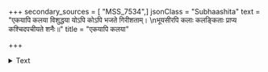 +++
secondary_sources = [ "MSS_7534",]
jsonClass = "Subhaashita"
text = "एकयापि कलया विशुद्धया योऽपि कोऽपि भजते गिरीशताम्।  \nभूयसीरपि कलाः कलङ्किताः प्राप्य कश्चिदपचीयते शनैः॥"
title = "एकयापि कलया"

+++

<details><summary>Text</summary>

एकयापि कलया विशुद्धया योऽपि कोऽपि भजते गिरीशताम्।  
भूयसीरपि कलाः कलङ्किताः प्राप्य कश्चिदपचीयते शनैः॥
</details>
